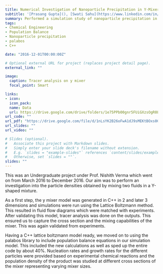 ```yaml
---
title: Numerical Investigation of Nanoparticle Precipitation in Y-Mixers
subtitle: '[Prasang Gupta](), [Swati Sahu](https://www.linkedin.com/in/sahuswati), [Prof. Nishith Verma](https://www.iitk.ac.in/che/nv.htm)'
summary: Performed a simulation study of nanoparticle precipitation in 2D and 3D Y-mixers solving the population balance equation. The study included fluid flow and tracer analysis using both C++ and palabos library.
tags:
- Chemical Engineering
- Population Balance
- Nanoparticle precipitation
- palabos
- C++

date: "2016-12-01T00:00:00Z"

# Optional external URL for project (replaces project detail page).
external_link: ""

image:
  caption: Tracer analysis on y mixer
  focal_point: Smart

links:
- icon: 
  icon_pack: 
  name: Data
  url: https://drive.google.com/drive/folders/1e75PPb00gnr5FUiGXzsOgR0Llow2ITl8?usp=sharing
url_code: ""
url_pdf: "https://drive.google.com/file/d/1nLsYK2B26oFwA1dJ9sMEKtBOxs0G7tOB/view?usp=sharing"
url_slides: ""
url_video: ""

# Slides (optional).
#   Associate this project with Markdown slides.
#   Simply enter your slide deck's filename without extension.
#   E.g. `slides = "example-slides"` references `content/slides/example-slides.md`.
#   Otherwise, set `slides = ""`.
slides: ""
---
```


This was an Undergraduate project under Prof. Nishith Verma which went on from March 2016 to December 2016. Our aim was to perform an investigation into the particle densities obtained by mixing two fluids in a Y-shaped mixture.

As a first step, the y mixer model was generated in C++ in 2 and later 3 dimensions and simulations were run using the Lattice Boltzmann method. This resulted in fluid flow diagrams which were matched with experiments. After validating this model, tracer analysis was done on the outputs. This ensured us to capture the cross section and the mixing capabilities of the mixer. This was again validated from experiments.

Having a C++ lattice boltzmann model ready, we moved on to using the palabos library to include population balance equations in our simulation model. This included the new calculations as well as sped up the entire code by about 40%. Nucleation rates and growth rates for the different particles were provided based on experimental chemical reactions and the population density of the product was studied at different cross sections of the mixer representing varying mixer sizes.
